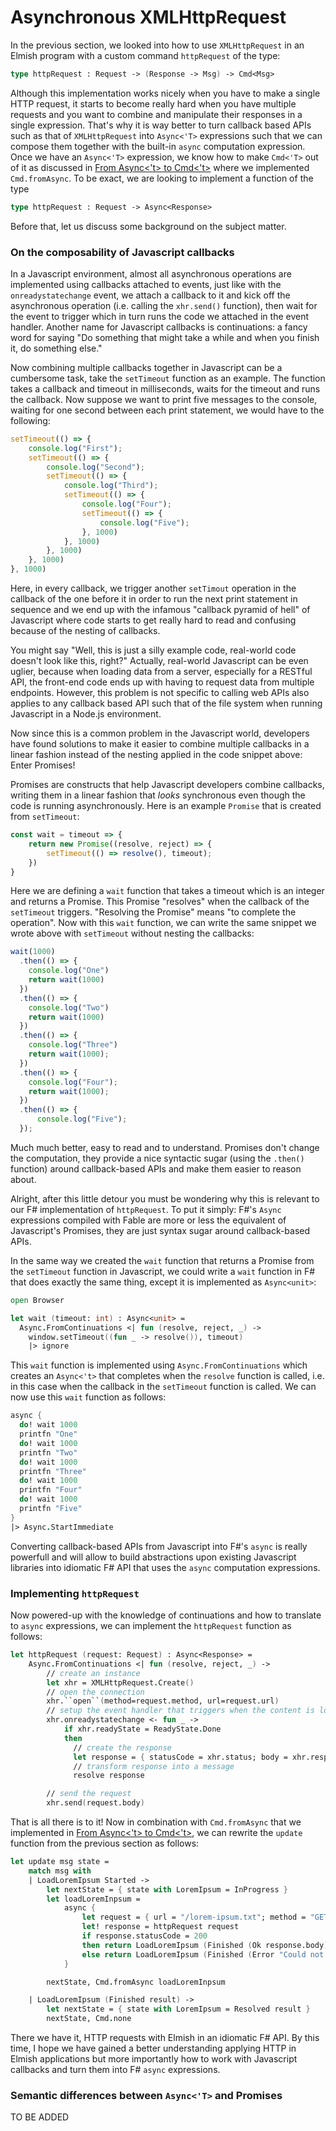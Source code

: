 # Asynchronous XMLHttpRequest

In the previous section, we looked into how to use `XMLHttpRequest` in an Elmish program with a custom command `httpRequest` of the type:
```fsharp
type httpRequest : Request -> (Response -> Msg) -> Cmd<Msg>
```
Although this implementation works nicely when you have to make a single HTTP request, it starts to become really hard when you have multiple requests and you want to combine and manipulate their responses in a single expression. That's why it is way better to turn callback based APIs such as that of `XMLHttpRequest` into `Async<'T>` expressions such that we can compose them together with the built-in `async` computation expression. Once we have an `Async<'T>` expression, we know how to make `Cmd<'T>` out of it as discussed in [From Async<'t> to Cmd<'t>](async-to-cmd.md) where we implemented `Cmd.fromAsync`. To be exact, we are looking to implement a function of the type
```fsharp
type httpRequest : Request -> Async<Response>
```
Before that, let us discuss some background on the subject matter.

### On the composability of Javascript callbacks
In a Javascript environment, almost all asynchronous operations are implemented using callbacks attached to events, just like with the `onreadystatechange` event, we attach a callback to it and kick off the asynchronous operation (i.e. calling the `xhr.send()` function), then wait for the event to trigger which in turn runs the code we attached in the event handler. Another name for Javascript callbacks is continuations: a fancy word for saying "Do something that might take a while and when you finish it, do something else."

Now combining multiple callbacks together in Javascript can be a cumbersome task, take the `setTimeout` function as an example. The function takes a callback and timeout in milliseconds, waits for the timeout and runs the callback. Now suppose we want to print five messages to the console, waiting for one second between each print statement, we would have to the following:
```js
setTimeout(() => {
    console.log("First");
    setTimeout(() => {
        console.log("Second");
        setTimeout(() => {
            console.log("Third");
            setTimeout(() => {
                console.log("Four");
                setTimeout(() => {
                    console.log("Five");
                }, 1000)
            }, 1000)
        }, 1000)
    }, 1000)
}, 1000)
```
Here, in every callback, we trigger another `setTimout` operation in the callback of the one before it in order to run the next print statement in sequence and we end up with the infamous "callback pyramid of hell" of Javascript where code starts to get really hard to read and confusing because of the nesting of callbacks.

You might say "Well, this is just a silly example code, real-world code doesn't look like this, right?" Actually, real-world Javascript can be even uglier, because when loading data from a server, especially for a RESTful API, the front-end code ends up with having to request data from multiple endpoints. However, this problem is not specific to calling web APIs also applies to any callback based API such that of the file system when running Javascript in a Node.js environment.

Now since this is a common problem in the Javascript world, developers have found solutions to make it easier to combine multiple callbacks in a linear fashion instead of the nesting applied in the code snippet above: Enter Promises!

Promises are constructs that help Javascript developers combine callbacks, writing them in a linear fashion that *looks* synchronous even though the code is running asynchronously. Here is an example `Promise` that is created from `setTimeout`:
```js
const wait = timeout => {
    return new Promise((resolve, reject) => {
        setTimeout(() => resolve(), timeout);
    })
}
```
Here we are defining a `wait` function that takes a timeout which is an integer and returns a Promise. This Promise "resolves" when the callback of the `setTimeout` triggers. "Resolving the Promise" means "to complete the operation". Now with this `wait` function, we can write the same snippet we wrote above with `setTimeout` without nesting the callbacks:
```js
wait(1000)
  .then(() => {
    console.log("One")
    return wait(1000)
  })
  .then(() => {
    console.log("Two")
    return wait(1000)
  })
  .then(() => {
    console.log("Three")
    return wait(1000);
  })
  .then(() => {
    console.log("Four");
    return wait(1000);
  })
  .then(() => {
      console.log("Five");
  });
```
Much much better, easy to read and to understand. Promises don't change the computation, they provide a nice syntactic sugar (using the `.then()` function) around callback-based APIs and make them easier to reason about.

Alright, after this little detour you must be wondering why this is relevant to our F# implementation of `httpRequest`. To put it simply: F#'s `Async` expressions compiled with Fable are more or less the equivalent of Javascript's Promises, they are just syntax sugar around callback-based APIs.

In the same way we created the `wait` function that returns a Promise from the `setTimeout` function in Javascript, we could write a `wait` function in F# that does exactly the same thing, except it is implemented as `Async<unit>`:
```fsharp
open Browser

let wait (timeout: int) : Async<unit> =
  Async.FromContinuations <| fun (resolve, reject, _) ->
    window.setTimeout((fun _ -> resolve()), timeout)
    |> ignore
```
This `wait` function is implemented using `Async.FromContinuations` which creates an `Async<'t>` that completes when the `resolve` function is called, i.e. in this case when the callback in the `setTimeout` function is called. We can now use this `wait` function as follows:
```fsharp
async {
  do! wait 1000
  printfn "One"
  do! wait 1000
  printfn "Two"
  do! wait 1000
  printfn "Three"
  do! wait 1000
  printfn "Four"
  do! wait 1000
  printfn "Five"
}
|> Async.StartImmediate
```
Converting callback-based APIs from Javascript into F#'s `async` is really powerfull and will allow to build abstractions upon existing Javascript libraries into idiomatic F# API that uses the `async` computation expressions.

### Implementing `httpRequest`

Now powered-up with the knowledge of continuations and how to translate to `async` expressions, we can implement the `httpRequest` function as follows:
```fsharp
let httpRequest (request: Request) : Async<Response> =
    Async.FromContinuations <| fun (resolve, reject, _) ->
        // create an instance
        let xhr = XMLHttpRequest.Create()
        // open the connection
        xhr.``open``(method=request.method, url=request.url)
        // setup the event handler that triggers when the content is loaded
        xhr.onreadystatechange <- fun _ ->
            if xhr.readyState = ReadyState.Done
            then
              // create the response
              let response = { statusCode = xhr.status; body = xhr.responseText }
              // transform response into a message
              resolve response

        // send the request
        xhr.send(request.body)
```
That is all there is to it! Now in combination with `Cmd.fromAsync` that we implemented in [From Async<'t> to Cmd<'t>](async-to-cmd.md), we can rewrite the `update` function from the previous section as follows:
```fsharp
let update msg state =
    match msg with
    | LoadLoremIpsum Started ->
        let nextState = { state with LoremIpsum = InProgress }
        let loadLoremInpsum =
            async {
                let request = { url = "/lorem-ipsum.txt"; method = "GET"; body = "" }
                let! response = httpRequest request
                if response.statusCode = 200
                then return LoadLoremIpsum (Finished (Ok response.body))
                else return LoadLoremIpsum (Finished (Error "Could not load the content"))
            }

        nextState, Cmd.fromAsync loadLoremInpsum

    | LoadLoremIpsum (Finished result) ->
        let nextState = { state with LoremIpsum = Resolved result }
        nextState, Cmd.none
```
There we have it, HTTP requests with Elmish in an idiomatic F# API. By this time, I hope we have gained a better understanding applying HTTP in Elmish applications but more importantly how to work with Javascript callbacks and turn them into F# `async` expressions.

### Semantic differences between `Async<'T>` and Promises

TO BE ADDED